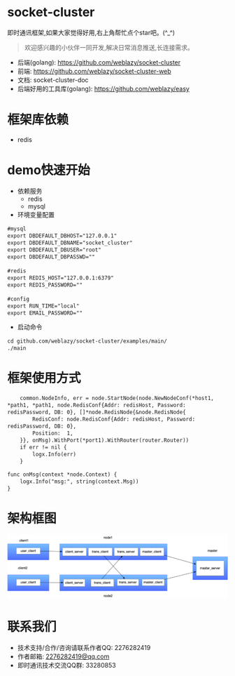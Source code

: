 # socket-cluster
即时通讯框架,如果大家觉得好用,右上角帮忙点个star吧。(^_^)
> 欢迎感兴趣的小伙伴一同开发,解决日常消息推送,长连接需求。
- 后端(golang): https://github.com/weblazy/socket-cluster
- 前端: https://github.com/weblazy/socket-cluster-web
- 文档: socket-cluster-doc
- 后端好用的工具库(golang): https://github.com/weblazy/easy
# 框架库依赖
- redis

# demo快速开始
- 依赖服务
    - redis
    - mysql
- 环境变量配置
```
#mysql
export DBDEFAULT_DBHOST="127.0.0.1"
export DBDEFAULT_DBNAME="socket_cluster"
export DBDEFAULT_DBUSER="root"
export DBDEFAULT_DBPASSWD=""

#redis
export REDIS_HOST="127.0.0.1:6379"
export REDIS_PASSWORD=""

#config
export RUN_TIME="local"
export EMAIL_PASSWORD=""
```
- 启动命令
```
cd github.com/weblazy/socket-cluster/examples/main/
./main
```
# 框架使用方式
```
	common.NodeInfo, err = node.StartNode(node.NewNodeConf(*host1, *path1, *path1, node.RedisConf{Addr: redisHost, Password: redisPassword, DB: 0}, []*node.RedisNode{&node.RedisNode{
		RedisConf: node.RedisConf{Addr: redisHost, Password: redisPassword, DB: 0},
		Position:  1,
	}}, onMsg).WithPort(*port1).WithRouter(router.Router))
	if err != nil {
		logx.Info(err)
	}
```
```
func onMsg(context *node.Context) {
	logx.Info("msg:", string(context.Msg))
}
```

# 架构框图
![scheme 1](pic/websocket.png)

# 联系我们
- 技术支持/合作/咨询请联系作者QQ: 2276282419
- 作者邮箱: 2276282419@qq.com
- 即时通讯技术交流QQ群: 33280853
